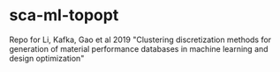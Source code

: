 # sca-ml-topopt
Repo for Li, Kafka, Gao et al 2019 "Clustering discretization methods for generation of material performance databases  in machine learning and design optimization"
